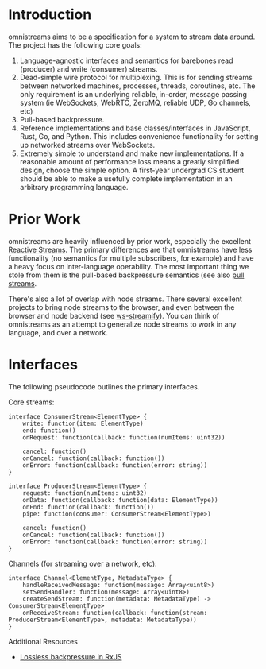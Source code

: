 # Introduction

omnistreams aims to be a specification for a system to stream data around.
The project has the following core goals:

1. Language-agnostic interfaces and semantics for barebones read (producer) and
   write (consumer) streams.
2. Dead-simple wire protocol for multiplexing. This is for sending streams
   between networked machines, processes, threads, coroutines, etc. The only
   requirement is an underlying reliable, in-order, message passing system (ie
   WebSockets, WebRTC, ZeroMQ, reliable UDP, Go channels, etc)
3. Pull-based backpressure.
4. Reference implementations and base classes/interfaces in JavaScript, Rust,
   Go, and Python. This includes convenience functionality for setting up
   networked streams over WebSockets.
5. Extremely simple to understand and make new implementations. If a reasonable
   amount of performance loss means a greatly simplified design, choose the
   simple option. A first-year undergrad CS student should be able to make
   a usefully complete implementation in an arbitrary programming language.


# Prior Work

omnistreams are heavily influenced by prior work, especially the excellent
[Reactive Streams](http://www.reactive-streams.org/). The primary differences
are that omnistreams have less functionality (no semantics for multiple
subscribers, for example) and have a heavy focus on inter-language operability.
The most important thing we stole from them is the pull-based backpressure
semantics (see also [pull streams](https://github.com/pull-stream/pull-stream).

There's also a lot of overlap with node streams. There several excellent
projects to bring node streams to the browser, and even between the browser and
node backend (see [ws-streamify](https://github.com/baygeldin/ws-streamify)).
You can think of omnistreams as an attempt to generalize node streams to work
in any language, and over a network.


# Interfaces

The following pseudocode outlines the primary interfaces.

Core streams:

```
interface ConsumerStream<ElementType> {
    write: function(item: ElementType)
    end: function()
    onRequest: function(callback: function(numItems: uint32))

    cancel: function()
    onCancel: function(callback: function())
    onError: function(callback: function(error: string))
}

interface ProducerStream<ElementType> {
    request: function(numItems: uint32)
    onData: function(callback: function(data: ElementType))
    onEnd: function(callback: function())
    pipe: function(consumer: ConsumerStream<ElementType>)

    cancel: function()
    onCancel: function(callback: function())
    onError: function(callback: function(error: string))
}
```

Channels (for streaming over a network, etc):

```
interface Channel<ElementType, MetadataType> {
    handleReceivedMessage: function(message: Array<uint8>)
    setSendHandler: function(message: Array<uint8>)
    createSendStream: function(metadata: MetadataType) -> ConsumerStream<ElementType>
    onReceiveStream: function(callback: function(stream: ProducerStream<ElementType>, metadata: MetadataType))
}
```

Additional Resources

* [Lossless backpressure in RxJS](https://itnext.io/lossless-backpressure-in-rxjs-b6de30a1b6d4)
